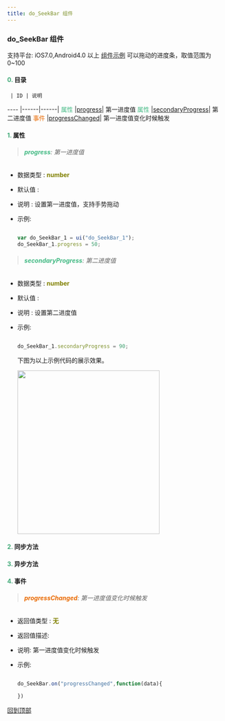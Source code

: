```yaml
---
title: do_SeekBar 组件
---
```


### do_SeekBar 组件

 支持平台: iOS7.0,Android4.0 以上
 [组件示例](https://github.com/do-api/docs-example/tree/master/source/view/do_SeekBar)
 可以拖动的进度条，取值范围为0~100

#### <font color ='#40A977'>**0.**</font> 目录

     | ID | 说明
---- |------|------|
<font color ='#42b983'>属性</font>  |[progress](#progress)| 第一进度值
<font color ='#42b983'>属性</font>  |[secondaryProgress](#secondaryProgress)| 第二进度值
<font color ='#e96900'>事件</font>  |[progressChanged](#progressChanged)| 第一进度值变化时候触发

#### <font color ='#40A977'>**1.**</font> 属性

>###### <span id=progress><font color ='#42b983'>**progress**</font></span>: 第一进度值

- 数据类型 : <font color ='#808000'>**number**</font>
- 默认值 :
- 说明 : 设置第一进度值，支持手势拖动
- 示例:

  ```javascript

  var do_SeekBar_1 = ui("do_SeekBar_1");
  do_SeekBar_1.progress = 50;

  ```

>###### <span id=secondaryProgress><font color ='#42b983'>**secondaryProgress**</font></span>: 第二进度值

- 数据类型 : <font color ='#808000'>**number**</font>
- 默认值 :
- 说明 : 设置第二进度值
- 示例:

  ```javascript

  do_SeekBar_1.secondaryProgress = 90;

  ```

  下图为以上示例代码的展示效果。

  <div>

  <img src="../../images/seekbar.png" height="380" width="330" >

  </div>

#### <font color ='#40A977'>**2.**</font> 同步方法

#### <font color ='#40A977'>**3.**</font> 异步方法


#### <font color ='#40A977'>**4.**</font> 事件

>###### <span id=progressChanged><font color ='#e96900'>**progressChanged**</font></span>: 第一进度值变化时候触发

- 返回值类型 : <font color ='#808000'>**无**</font>
- 返回值描述:
- 说明: 第一进度值变化时候触发
- 示例:

  ```javascript

  do_SeekBar.on("progressChanged",function(data){
    
  })

  ```

[回到顶部](#top)
